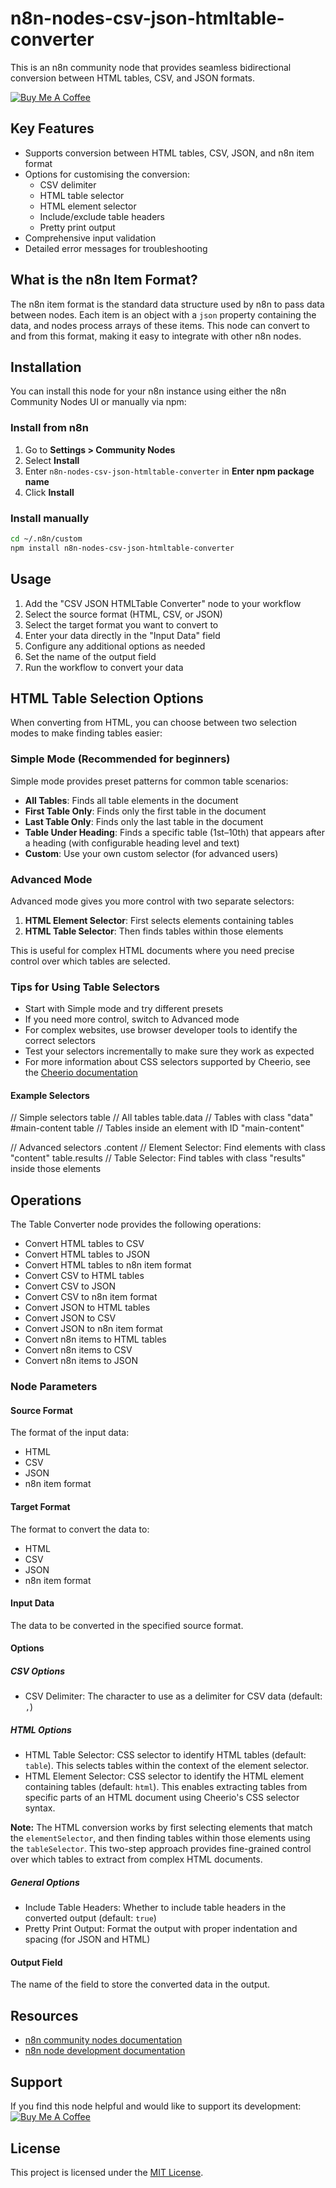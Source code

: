 # n8n-nodes-csv-json-htmltable-converter

This is an n8n community node that provides seamless bidirectional conversion between HTML tables, CSV, and JSON formats.

[![Buy Me A Coffee](https://www.buymeacoffee.com/assets/img/custom_images/orange_img.png)](https://buymeacoffee.com/msoukhomlinov)

## Key Features

- Supports conversion between HTML tables, CSV, JSON, and n8n item format
- Options for customising the conversion:
  - CSV delimiter
  - HTML table selector
  - HTML element selector
  - Include/exclude table headers
  - Pretty print output
- Comprehensive input validation
- Detailed error messages for troubleshooting

## What is the n8n Item Format?

The n8n item format is the standard data structure used by n8n to pass data between nodes. Each item is an object with a `json` property containing the data, and nodes process arrays of these items. This node can convert to and from this format, making it easy to integrate with other n8n nodes.

## Installation

You can install this node for your n8n instance using either the n8n Community Nodes UI or manually via npm:

### Install from n8n

1. Go to **Settings > Community Nodes**
2. Select **Install**
3. Enter `n8n-nodes-csv-json-htmltable-converter` in **Enter npm package name**
4. Click **Install**

### Install manually

```bash
cd ~/.n8n/custom
npm install n8n-nodes-csv-json-htmltable-converter
```

## Usage

1. Add the "CSV JSON HTMLTable Converter" node to your workflow
2. Select the source format (HTML, CSV, or JSON)
3. Select the target format you want to convert to
4. Enter your data directly in the "Input Data" field
5. Configure any additional options as needed
6. Set the name of the output field
7. Run the workflow to convert your data

## HTML Table Selection Options

When converting from HTML, you can choose between two selection modes to make finding tables easier:

### Simple Mode (Recommended for beginners)

Simple mode provides preset patterns for common table scenarios:

- **All Tables**: Finds all table elements in the document
- **First Table Only**: Finds only the first table in the document
- **Last Table Only**: Finds only the last table in the document
- **Table Under Heading**: Finds a specific table (1st–10th) that appears after a heading (with configurable heading level and text)
- **Custom**: Use your own custom selector (for advanced users)

### Advanced Mode

Advanced mode gives you more control with two separate selectors:

1. **HTML Element Selector**: First selects elements containing tables
2. **HTML Table Selector**: Then finds tables within those elements

This is useful for complex HTML documents where you need precise control over which tables are selected.

### Tips for Using Table Selectors

- Start with Simple mode and try different presets
- If you need more control, switch to Advanced mode
- For complex websites, use browser developer tools to identify the correct selectors
- Test your selectors incrementally to make sure they work as expected
- For more information about CSS selectors supported by Cheerio, see the [Cheerio documentation](https://cheerio.js.org/docs/basics/selecting)

#### Example Selectors

// Simple selectors
table                     // All tables
table.data                // Tables with class "data"
#main-content table       // Tables inside an element with ID "main-content"

// Advanced selectors
.content                  // Element Selector: Find elements with class "content"
table.results             // Table Selector: Find tables with class "results" inside those elements

## Operations

The Table Converter node provides the following operations:

- Convert HTML tables to CSV
- Convert HTML tables to JSON
- Convert HTML tables to n8n item format
- Convert CSV to HTML tables
- Convert CSV to JSON
- Convert CSV to n8n item format
- Convert JSON to HTML tables
- Convert JSON to CSV
- Convert JSON to n8n item format
- Convert n8n items to HTML tables
- Convert n8n items to CSV
- Convert n8n items to JSON

### Node Parameters

#### Source Format

The format of the input data:
- HTML
- CSV
- JSON
- n8n item format

#### Target Format

The format to convert the data to:
- HTML
- CSV
- JSON
- n8n item format

#### Input Data

The data to be converted in the specified source format.

#### Options

##### CSV Options
- CSV Delimiter: The character to use as a delimiter for CSV data (default: `,`)

##### HTML Options
- HTML Table Selector: CSS selector to identify HTML tables (default: `table`). This selects tables within the context of the element selector.
- HTML Element Selector: CSS selector to identify the HTML element containing tables (default: `html`). This enables extracting tables from specific parts of an HTML document using Cheerio's CSS selector syntax.

**Note:** The HTML conversion works by first selecting elements that match the `elementSelector`, and then finding tables within those elements using the `tableSelector`. This two-step approach provides fine-grained control over which tables to extract from complex HTML documents.

##### General Options
- Include Table Headers: Whether to include table headers in the converted output (default: `true`)
- Pretty Print Output: Format the output with proper indentation and spacing (for JSON and HTML)

#### Output Field

The name of the field to store the converted data in the output.

## Resources

* [n8n community nodes documentation](https://docs.n8n.io/integrations/community-nodes/)
* [n8n node development documentation](https://docs.n8n.io/integrations/creating-nodes/)

## Support

If you find this node helpful and would like to support its development:
[![Buy Me A Coffee](https://www.buymeacoffee.com/assets/img/custom_images/orange_img.png)](https://buymeacoffee.com/msoukhomlinov)

## License

This project is licensed under the [MIT License](LICENSE.md).
